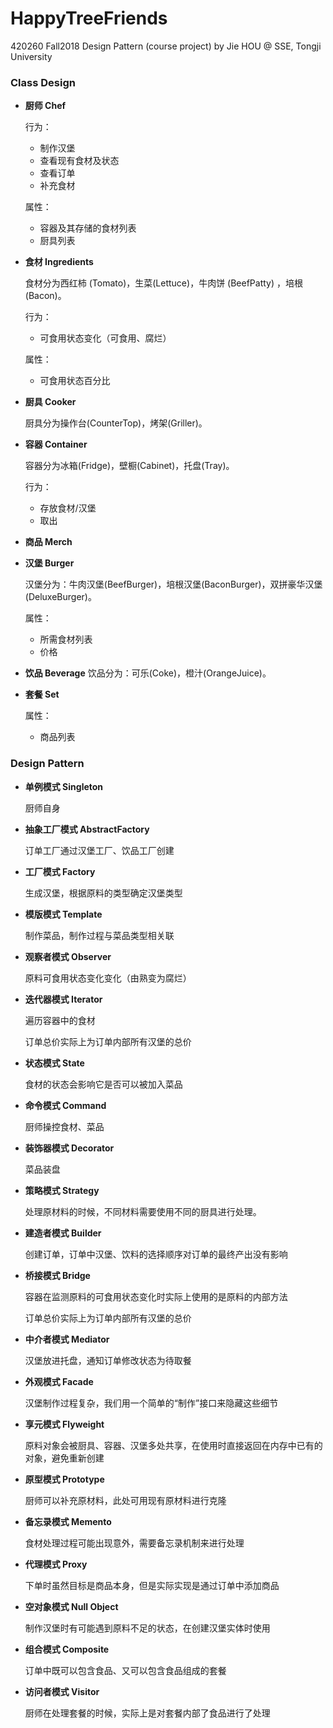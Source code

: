 # HappyTreeFriends
 420260 Fall2018 Design Pattern (course project) by Jie HOU @ SSE, Tongji University



### Class Design

- **厨师 Chef**

  行为：

  - 制作汉堡
  - 查看现有食材及状态
  - 查看订单
  - 补充食材

  属性：

  - 容器及其存储的食材列表
  - 厨具列表

- **食材 Ingredients**

  食材分为西红柿 (Tomato)，生菜(Lettuce)，牛肉饼 (BeefPatty) ，培根(Bacon)。

  行为：

  - 可食用状态变化（可食用、腐烂）

  属性：

  - 可食用状态百分比

- **厨具 Cooker**

  厨具分为操作台(CounterTop)，烤架(Griller)。

- **容器 Container**

  容器分为冰箱(Fridge)，壁橱(Cabinet)，托盘(Tray)。

  行为：

  - 存放食材/汉堡
  - 取出

- **商品 Merch**

- **汉堡 Burger**

  汉堡分为：牛肉汉堡(BeefBurger)，培根汉堡(BaconBurger)，双拼豪华汉堡(DeluxeBurger)。

  属性：

  - 所需食材列表
  - 价格

- **饮品 Beverage**
  饮品分为：可乐(Coke)，橙汁(OrangeJuice)。

- **套餐 Set**

  属性：

  - 商品列表



### Design Pattern

- **单例模式 Singleton**

  厨师自身

- **抽象工厂模式 AbstractFactory**

  订单工厂通过汉堡工厂、饮品工厂创建

- **工厂模式 Factory**

  生成汉堡，根据原料的类型确定汉堡类型

- **模版模式 Template**

  制作菜品，制作过程与菜品类型相关联

- **观察者模式 Observer**

  原料可食用状态变化变化（由熟变为腐烂）

- **迭代器模式 Iterator**

  遍历容器中的食材

  订单总价实际上为订单内部所有汉堡的总价

- **状态模式 State**

  食材的状态会影响它是否可以被加入菜品

- **命令模式 Command**

  厨师操控食材、菜品

- **装饰器模式 Decorator**

  菜品装盘

- **策略模式 Strategy**

  处理原材料的时候，不同材料需要使用不同的厨具进行处理。

- **建造者模式 Builder**

  创建订单，订单中汉堡、饮料的选择顺序对订单的最终产出没有影响

- **桥接模式 Bridge**

  容器在监测原料的可食用状态变化时实际上使用的是原料的内部方法

  订单总价实际上为订单内部所有汉堡的总价

- **中介者模式 Mediator**

  汉堡放进托盘，通知订单修改状态为待取餐

- **外观模式 Facade**

  汉堡制作过程复杂，我们用一个简单的“制作”接口来隐藏这些细节

- **享元模式 Flyweight**

  原料对象会被厨具、容器、汉堡多处共享，在使用时直接返回在内存中已有的对象，避免重新创建

- **原型模式 Prototype**

  厨师可以补充原材料，此处可用现有原材料进行克隆

- **备忘录模式 Memento**

  食材处理过程可能出现意外，需要备忘录机制来进行处理

- **代理模式 Proxy**

  下单时虽然目标是商品本身，但是实际实现是通过订单中添加商品

- **空对象模式 Null Object**

  制作汉堡时有可能遇到原料不足的状态，在创建汉堡实体时使用

- **组合模式 Composite**

  订单中既可以包含食品、又可以包含食品组成的套餐

- **访问者模式 Visitor**

  厨师在处理套餐的时候，实际上是对套餐内部了食品进行了处理
